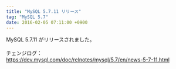 ```yaml
---
title: "MySQL 5.7.11 リリース"
tag: "MySQL 5.7"
date: 2016-02-05 07:11:00 +0900
---
```


MySQL 5.7.11 がリリースされました。<br>
<br>
チェンジログ：<br>
https://dev.mysql.com/doc/relnotes/mysql/5.7/en/news-5-7-11.html<br>
<br>

